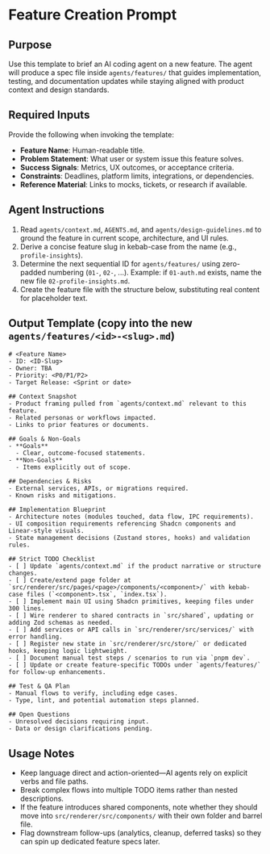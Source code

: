 # Feature Creation Prompt

## Purpose
Use this template to brief an AI coding agent on a new feature. The agent will produce a spec file inside `agents/features/` that guides implementation, testing, and documentation updates while staying aligned with product context and design standards.

## Required Inputs
Provide the following when invoking the template:
- **Feature Name**: Human-readable title.
- **Problem Statement**: What user or system issue this feature solves.
- **Success Signals**: Metrics, UX outcomes, or acceptance criteria.
- **Constraints**: Deadlines, platform limits, integrations, or dependencies.
- **Reference Material**: Links to mocks, tickets, or research if available.

## Agent Instructions
1. Read `agents/context.md`, `AGENTS.md`, and `agents/design-guidelines.md` to ground the feature in current scope, architecture, and UI rules.
2. Derive a concise feature slug in kebab-case from the name (e.g., `profile-insights`).
3. Determine the next sequential ID for `agents/features/` using zero-padded numbering (`01-`, `02-`, ...). Example: if `01-auth.md` exists, name the new file `02-profile-insights.md`.
4. Create the feature file with the structure below, substituting real content for placeholder text.

## Output Template (copy into the new `agents/features/<id>-<slug>.md`)
```
# <Feature Name>
- ID: <ID-Slug>
- Owner: TBA
- Priority: <P0/P1/P2>
- Target Release: <Sprint or date>

## Context Snapshot
- Product framing pulled from `agents/context.md` relevant to this feature.
- Related personas or workflows impacted.
- Links to prior features or documents.

## Goals & Non-Goals
- **Goals**
  - Clear, outcome-focused statements.
- **Non-Goals**
  - Items explicitly out of scope.

## Dependencies & Risks
- External services, APIs, or migrations required.
- Known risks and mitigations.

## Implementation Blueprint
- Architecture notes (modules touched, data flow, IPC requirements).
- UI composition requirements referencing Shadcn components and Linear-style visuals.
- State management decisions (Zustand stores, hooks) and validation rules.

## Strict TODO Checklist
- [ ] Update `agents/context.md` if the product narrative or structure changes.
- [ ] Create/extend page folder at `src/renderer/src/pages/<page>/components/<component>/` with kebab-case files (`<component>.tsx`, `index.tsx`).
- [ ] Implement main UI using Shadcn primitives, keeping files under 300 lines.
- [ ] Wire renderer to shared contracts in `src/shared`, updating or adding Zod schemas as needed.
- [ ] Add services or API calls in `src/renderer/src/services/` with error handling.
- [ ] Register new state in `src/renderer/src/store/` or dedicated hooks, keeping logic lightweight.
- [ ] Document manual test steps / scenarios to run via `pnpm dev`.
- [ ] Update or create feature-specific TODOs under `agents/features/` for follow-up enhancements.

## Test & QA Plan
- Manual flows to verify, including edge cases.
- Type, lint, and potential automation steps planned.

## Open Questions
- Unresolved decisions requiring input.
- Data or design clarifications pending.
```

## Usage Notes
- Keep language direct and action-oriented—AI agents rely on explicit verbs and file paths.
- Break complex flows into multiple TODO items rather than nested descriptions.
- If the feature introduces shared components, note whether they should move into `src/renderer/src/components/` with their own folder and barrel file.
- Flag downstream follow-ups (analytics, cleanup, deferred tasks) so they can spin up dedicated feature specs later.
